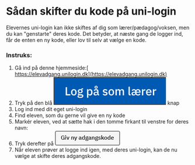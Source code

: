 # Sådan skifter du kode på uni-login

Elevernes uni-login kan ikke skiftes af dig som lærer/pædagog/voksen, men du kan "genstarte" deres kode. Det betyder, at næste gang de logger ind, får de enten en ny kode, eller lov til selv at vælge en kode.

### Instruks:

1. Gå ind på denne hjemmeside:[\
   https://elevadgang.unilogin.dk](https://elevadgang.unilogin.dk)
2. Tryk på den blå <img src="../.gitbook/assets/image (3).png" alt="" data-size="line"> knap
3. Log ind med dit eget uni-login
4. Find eleven, som du gerne vil give en ny kode
5. Markér eleven, ved at sætte hak i den tomme firkant til venstre for deres navn: <img src="https://i.imgur.com/Plcsprn.gif" alt="" data-size="line">
6. Tryk derefter på <img src="../.gitbook/assets/image (19).png" alt="" data-size="line">
7. Når eleven prøver at logge ind igen, med deres uni-login, kan de nu vælge at skifte deres adgangskode.
